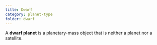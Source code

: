 ```yaml
---
title: Dwarf
category: planet-type
folder: dwarf
---
```


A **dwarf planet** is a planetary-mass object that is neither a planet nor a satellite.